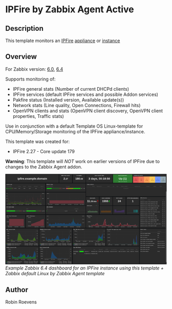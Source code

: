 # IPFire by Zabbix Agent Active

## Description

This template monitors an [IPFire](https://www.ipfire.org/) [appliance](https://www.lightningwirelabs.com/products/ipfire/appliances) or [instance](https://www.ipfire.org/download)

## Overview

For Zabbix version: [6.0](./6.0/), [6.4](./6.4/)

Supports monitoring of:
- IPFire general stats (Number of current DHCPd clients)
- IPFire services (default IPFire services and possible Addon services)
- Pakfire status (Installed version, Available update(s))
- Network stats (Line quality, Open Connections, Firewall hits)
- OpenVPN clients and stats (OpenVPN client discovery, OpenVPN client properties, Traffic stats)

Use in conjunction with a default Template OS Linux-template for CPU/Memory/Storage monitoring of the IPFire appliance/instance.

This template was created for:

- IPFire 2.27 - Core update 179

**Warning**: This template will *NOT* work on earlier versions of IPFire due to changes to the Zabbix Agent addon.

![image info](./images/IPFire_Zabbix_Dashboard.png)
*Example Zabbix 6.4 dashboard for an IPFire instance using this template + Zabbix default Linux by Zabbix Agent template*

## Author

Robin Roevens
